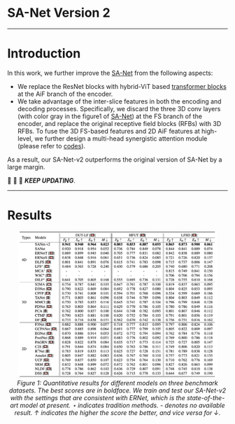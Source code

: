 # SA-Net Version 2

------

# Introduction

In this work, we further improve the [SA-Net](https://github.com/PanoAsh/SA-Net) from the following aspects: 
 - We replace the ResNet blocks with hybrid-ViT based [transformer blocks](https://github.com/isl-org/DPT) at the AiF branch of the encoder.
 - We take advantage of the inter-slice features in both the encoding and decoding processes. Specifically, we discard the three 3D conv layers (with color gray in the figure1 of [SA-Net](https://github.com/PanoAsh/SA-Net)) at the FS branch of the encoder, and replace the original receptive field blocks (RFBs) with 3D RFBs. To fuse the 3D FS-based features and 2D AiF features at high-level, we further design a multi-head synergistic attention module (please refer to [codes](https://github.com/PanoAsh/SA-Net-v2/blob/main/models/NewBase_VIT.py)).

As a result, our SA-Net-v2 outperforms the original version of SA-Net by a large margin.

:running: :running: :running: ***KEEP UPDATING***.

------

# Results

<p align="center">
    <img src="./Figures/fig_results.jpg" width="90%"/> <br />
    <em> 
    Figure 1: Quantitative results for different models on three benchmark datasets. The best scores are in boldface. We train and test our SA-Net-v2 with the settings that are consistent with ERNet, which is the state-of-the-art model at present. ⋆ indicates tradition methods. - denotes no available result. ↑ indicates the higher the score the better, and vice versa for ↓.
    </em>
</p>

